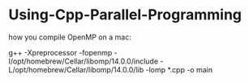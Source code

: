 # Using-Cpp-Parallel-Programming

how you compile OpenMP on a mac:

 g++  -Xpreprocessor  -fopenmp   -I/opt/homebrew/Cellar/libomp/14.0.0/include  -L/opt/homebrew/Cellar/libomp/14.0.0/lib  -lomp   *.cpp  -o  main
